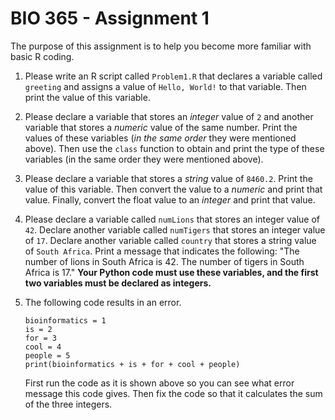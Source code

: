 # BIO 365 - Assignment 1

The purpose of this assignment is to help you become more familiar with basic R coding.

1. Please write an R script called `Problem1.R` that declares a variable called `greeting` and assigns a value of `Hello, World!` to that variable. Then print the value of this variable.

2. Please declare a variable that stores an *integer* value of `2` and another variable that stores a *numeric* value of the same number. Print the values of these variables (*in the same order* they were mentioned above). Then use the `class` function to obtain and print the type of these variables (in the same order they were mentioned above).

3. Please declare a variable that stores a *string* value of `8460.2`. Print the value of this variable. Then convert the value to a *numeric* and print that value. Finally, convert the float value to an *integer* and print that value.

4. Please declare a variable called `numLions` that stores an integer value of `42`. Declare another variable called `numTigers` that stores an integer value of `17`. Declare another variable called `country` that stores a string value of `South Africa`. Print a message that indicates the following: "The number of lions in South Africa is 42. The number of tigers in South Africa is 17." **Your Python code must use these variables, and the first two variables must be declared as integers.**

5. The following code results in an error.

    ```
    bioinformatics = 1
    is = 2
    for = 3
    cool = 4
    people = 5
    print(bioinformatics + is + for + cool + people)
    ```

    First run the code as it is shown above so you can see what error message this code gives. Then fix the code so that it calculates the sum of the three integers.
